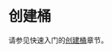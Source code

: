# 创建桶<a name="ZH-CN_TOPIC_0094556653"></a>

请参见快速入门的[创建桶](https://support.huaweicloud.com/qs-des/zh-cn_topic_0047663849.html)章节。

